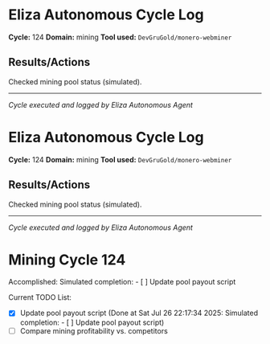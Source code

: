 # Eliza Autonomous Cycle Log

**Cycle:** 124
**Domain:** mining
**Tool used:** `DevGruGold/monero-webminer`

## Results/Actions
Checked mining pool status (simulated).

---
*Cycle executed and logged by Eliza Autonomous Agent*

# Eliza Autonomous Cycle Log

**Cycle:** 124
**Domain:** mining
**Tool used:** `DevGruGold/monero-webminer`

## Results/Actions
Checked mining pool status (simulated).

---
*Cycle executed and logged by Eliza Autonomous Agent*

# Mining Cycle 124

Accomplished: Simulated completion: - [ ] Update pool payout script

Current TODO List:

- [x] Update pool payout script  (Done at Sat Jul 26 22:17:34 2025: Simulated completion: - [ ] Update pool payout script)
- [ ] Compare mining profitability vs. competitors